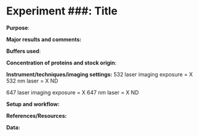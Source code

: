 # Experiment ###: Title

**Purpose**: 

**Major results and comments:**


**Buffers used**: 


**Concentration of proteins and stock origin**: 


**Instrument/techniques/imaging settings:** 
532 laser imaging exposure = X
532 nm laser = X ND

647 laser imaging exposure = X
647 nm laser = X ND


**Setup and workflow:** 


**References/Resources:** 

**Data:** 